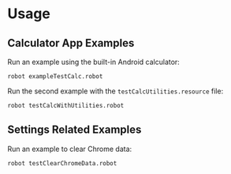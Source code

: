 #  Usage

## Calculator App Examples

Run an example using the built-in Android calculator:

`robot exampleTestCalc.robot`

Run the second example with the `testCalcUtilities.resource` file:

`robot testCalcWithUtilities.robot`

## Settings Related Examples

Run an example to clear Chrome data:

`robot testClearChromeData.robot`
